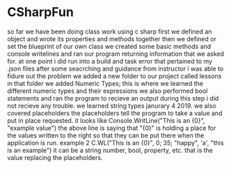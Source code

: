 # CSharpFun
so far we have been doing class work using c sharp
first we defined an object and wrote its properties and methods together
then we defined or set the blueprint of our own class
we created some basic methods and console writelines and ran our program returning information that we asked for.
at one point i did run into a build and task error that pertained to my .json files
after some seacrching and guidance from instructor i was able to fidure out the problem
we added a new folder to our project called lessons
in that folder we added Numeric Types; this is where we learned the different numeric types and their expressions
we also performed bool statements and ran the program to recieve an output
during this step i did not recieve any trouble.
we learned string types janurary 4 2019.
we also covered placeholders
the placeholders tell the program to take a value and put in place requested.
it looks like Console.WritLine("This is an {0}", "example value")
the above line is saying that "{0}" is holding a place for the values written to the right so that they can be put there when the application is run.
example 2 C.WL("This is an {0}", 0; 35; "happy", 'a', "this is an example")
it can be a string number, bool, property, etc. that is the value replacing the placeholders.

